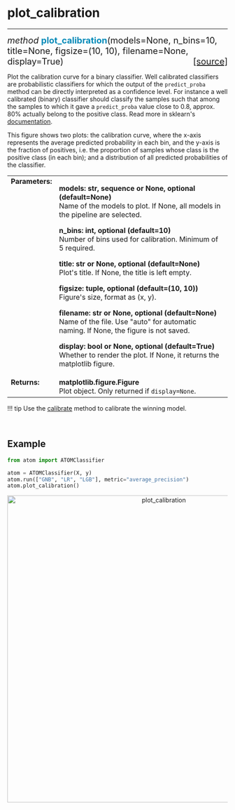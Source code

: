 # plot_calibration
------------------

<div style="font-size:20px">
<em>method</em> <strong style="color:#008AB8">plot_calibration</strong>(models=None,
n_bins=10, title=None, figsize=(10, 10), filename=None, display=True)
<span style="float:right">
<a href="https://github.com/tvdboom/ATOM/blob/master/atom/plots.py#L2866">[source]</a>
</span>
</div>

Plot the calibration curve for a binary classifier. Well calibrated
classifiers are probabilistic classifiers for which the output of the
`predict_proba` method can be directly interpreted as a confidence
level. For instance a well calibrated (binary) classifier should
classify the samples such that among the samples to which it gave a
`predict_proba` value close to 0.8, approx. 80% actually belong to the
positive class. Read more in sklearn's [documentation](https://scikit-learn.org/stable/modules/calibration.html).

This figure shows two plots: the calibration curve, where the x-axis
represents the average predicted probability in each bin, and the y-axis
is the fraction of positives, i.e. the proportion of samples whose
class is the positive class (in each bin); and a distribution of all
predicted probabilities of the classifier.

<table style="font-size:16px">
<tr>
<td width="20%" class="td_title" style="vertical-align:top"><strong>Parameters:</strong></td>
<td width="80%" class="td_params">
<p>
<strong>models: str, sequence or None, optional (default=None)</strong><br>
Name of the models to plot. If None, all models in the pipeline are selected.
</p>
<p>
<strong>n_bins: int, optional (default=10)</strong><br>
Number of bins used for calibration. Minimum of 5 required.
</p>
<p>
<strong>title: str or None, optional (default=None)</strong><br>
Plot's title. If None, the title is left empty.
</p>
<p>
<strong>figsize: tuple, optional (default=(10, 10))</strong><br>
Figure's size, format as (x, y).
</p>
<p>
<strong>filename: str or None, optional (default=None)</strong><br>
Name of the file. Use "auto" for automatic naming.
If None, the figure is not saved.
</p>
<p>
<strong>display: bool or None, optional (default=True)</strong><br>
Whether to render the plot. If None, it returns the matplotlib figure.
</p>
</td>
</tr>
<tr>
<td width="20%" class="td_title" style="vertical-align:top"><strong>Returns:</strong></td>
<td width="80%" class="td_params">
<strong>matplotlib.figure.Figure</strong><br>
Plot object. Only returned if <code>display=None</code>.
</td>
</tr>
</table>

!!! tip
    Use the [calibrate](../../ATOM/atomclassifier/#calibrate) method to
    calibrate the winning model.

<br>



## Example

```python
from atom import ATOMClassifier

atom = ATOMClassifier(X, y)
atom.run(["GNB", "LR", "LGB"], metric="average_precision")
atom.plot_calibration()
```

<div align="center">
    <img src="../../../img/plots/plot_calibration.png" alt="plot_calibration" width="700" height="700"/>
</div>
